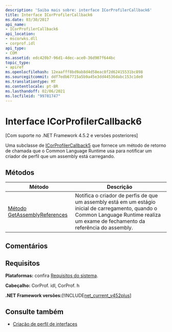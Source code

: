 ```yaml
---
description: 'Saiba mais sobre: interface ICorProfilerCallback6'
title: Interface ICorProfilerCallback6
ms.date: 03/30/2017
api_name:
- ICorProfilerCallback6
api_location:
- mscorwks.dll
- corprof.idl
api_type:
- COM
ms.assetid: edc420b7-96d1-4dec-ace0-36d907f644bc
topic_type:
- apiref
ms.openlocfilehash: 12eaafff8bd9ab8d4d58eac8f2d62415531bc898
ms.sourcegitcommit: ddf7edb67715a5b9a45e3dd44536dabc153c1de0
ms.translationtype: MT
ms.contentlocale: pt-BR
ms.lasthandoff: 02/06/2021
ms.locfileid: "99781747"
---
```

# <a name="icorprofilercallback6-interface"></a>Interface ICorProfilerCallback6

[Com suporte no .NET Framework 4.5.2 e versões posteriores]  
  
 Uma subclasse de [ICorProfilerCallback5](icorprofilercallback5-interface.md) que fornece um método de retorno de chamada que o Common Language Runtime usa para notificar um criador de perfil que um assembly está carregando.  
  
## <a name="methods"></a>Métodos  
  
|Método|Descrição|  
|------------|-----------------|  
|[Método GetAssemblyReferences](icorprofilercallback6-getassemblyreferences-method.md)|Notifica o criador de perfis de que um assembly está em um estágio inicial de carregamento, quando o Common Language Runtime realiza um exame de fechamento da referência do assembly.|  
  
## <a name="remarks"></a>Comentários  
  
## <a name="requirements"></a>Requisitos  

 **Plataformas:** confira [Requisitos do sistema](../../get-started/system-requirements.md).  
  
 **Cabeçalho:** CorProf. idl, CorProf. h  
  
 **.NET Framework versões:**[!INCLUDE[net_current_v452plus](../../../../includes/net-current-v452plus-md.md)]  
  
## <a name="see-also"></a>Consulte também

- [Criação de perfil de interfaces](profiling-interfaces.md)
